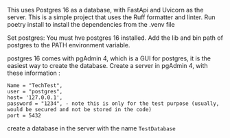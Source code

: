 This uses Postgres 16 as a database, with FastApi and Uvicorn as the server.
This is a simple project that uses the Ruff formatter and linter.
Run poetry install to install the dependencies from the .venv file

Set postgres:
You must hve postgres 16 installed.
Add the lib and bin path of postgres to the PATH environment variable.

postgres 16 comes with pgAdmin 4, which is a GUI for postgres, it is the easiest way to create the database.
Create a server in pgAdmin 4, with these information : 

```
Name = "TechTest",
user = "postgres",
host= '127.0.0.1',
password = "1234", - note this is only for the test purpose (usually, would be secured and not be stored in the code)
port = 5432
```

create a database in the server with the name `TestDatabase`


